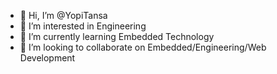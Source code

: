 - 👋 Hi, I’m @YopiTansa
- 👀 I’m interested in Engineering
- 🌱 I’m currently learning Embedded Technology
- 💞️ I’m looking to collaborate on Embedded/Engineering/Web Development

<!---
YopiTansa/YopiTansa is a ✨ special ✨ repository because its `README.md` (this file) appears on your GitHub profile.
You can click the Preview link to take a look at your changes.
--->
